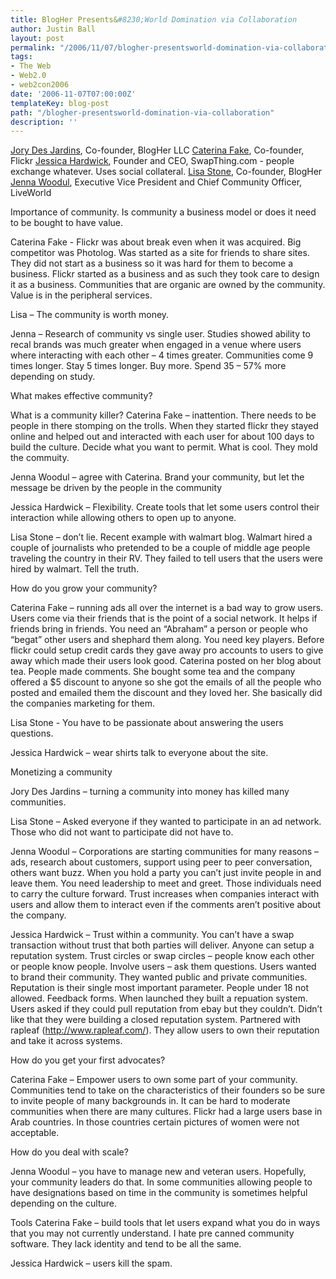 ```yaml
---
title: BlogHer Presents&#8230;World Domination via Collaboration
author: Justin Ball
layout: post
permalink: "/2006/11/07/blogher-presentsworld-domination-via-collaboration/"
tags:
- The Web
- Web2.0
- web2con2006
date: '2006-11-07T07:00:00Z'
templateKey: blog-post
path: "/blogher-presentsworld-domination-via-collaboration"
description: ''
---
```


[Jory Des Jardins][1], Co-founder, BlogHer LLC
[Caterina Fake][2], Co-founder, Flickr
[Jessica Hardwick][3], Founder and CEO, SwapThing.com - people exchange whatever. Uses social collateral.
[Lisa Stone][4], Co-founder, BlogHer
[Jenna Woodul][5], Executive Vice President and Chief Community Officer, LiveWorld

 [1]: http://www.jorydesjardins.com/
 [2]: http://www.caterina.net/
 [3]: http://www.buzzle.com/authors.asp?author=1692
 [4]: http://surfette.typepad.com/
 [5]: http://liveworld.com/company/team.html#JW

Importance of community. Is community a business model or does it need to be bought to have value.

Caterina Fake - Flickr was about break even when it was acquired. Big competitor was Photolog. Was started as a site for friends to share sites. They did not start as a business so it was hard for them to become a business. Flickr started as a business and as such they took care to design it as a business. Communities that are organic are owned by the community. Value is in the peripheral services.

Lisa – The community is worth money.

Jenna – Research of community vs single user. Studies showed ability to recal brands was much greater when engaged in a venue where users where interacting with each other – 4 times greater. Communities come 9 times longer. Stay 5 times longer. Buy more. Spend 35 – 57% more depending on study.

What makes effective community?

What is a community killer?
Caterina Fake – inattention. There needs to be people in there stomping on the trolls. When they started flickr they stayed online and helped out and interacted with each user for about 100 days to build the culture. Decide what you want to permit. What is cool. They mold the commuity.

Jenna Woodul – agree with Caterina. Brand your community, but let the message be driven by the people in the community

Jessica Hardwick – Flexibility. Create tools that let some users control their interaction while allowing others to open up to anyone.

Lisa Stone – don’t lie. Recent example with walmart blog. Walmart hired a couple of journalists who pretended to be a couple of middle age people traveling the country in their RV. They failed to tell users that the users were hired by walmart. Tell the truth.

How do you grow your community?

Caterina Fake – running ads all over the internet is a bad way to grow users. Users come via their friends that is the point of a social network. It helps if friends bring in friends. You need an “Abraham” a person or people who “begat” other users and shephard them along. You need key players.
Before flickr could setup credit cards they gave away pro accounts to users to give away which made their users look good. Caterina posted on her blog about tea. People made comments. She bought some tea and the company offered a $5 discount to anyone so she got the emails of all the people who posted and emailed them the discount and they loved her. She basically did the companies marketing for them.

Lisa Stone - You have to be passionate about answering the users questions.

Jessica Hardwick – wear shirts talk to everyone about the site.

Monetizing a community

Jory Des Jardins – turning a community into money has killed many communities.

Lisa Stone – Asked everyone if they wanted to participate in an ad network. Those who did not want to participate did not have to.

Jenna Woodul – Corporations are starting communities for many reasons – ads, research about customers, support using peer to peer conversation, others want buzz. When you hold a party you can’t just invite people in and leave them. You need leadership to meet and greet. Those individuals need to carry the culture forward. Trust increases when companies interact with users and allow them to interact even if the comments aren’t positive about the company.

Jessica Hardwick – Trust within a community. You can’t have a swap transaction without trust that both parties will deliver. Anyone can setup a reputation system. Trust circles or swap circles – people know each other or people know people. Involve users – ask them questions. Users wanted to brand their community. They wanted public and private communities. Reputation is their single most important parameter. People under 18 not allowed. Feedback forms. When launched they built a repuation system. Users asked if they could pull reputation from ebay but they couldn’t. Didn’t like that they were building a closed reputation system. Partnered with rapleaf (http://www.rapleaf.com/). They allow users to own their reputation and take it across systems.

How do you get your first advocates?

Caterina Fake – Empower users to own some part of your community. Communities tend to take on the characteristics of their founders so be sure to invite people of many backgrounds in. It can be hard to moderate communities when there are many cultures. Flickr had a large users base in Arab countries. In those countries certain pictures of women were not acceptable.

How do you deal with scale?

Jenna Woodul – you have to manage new and veteran users. Hopefully, your community leaders do that. In some communities allowing people to have designations based on time in the community is sometimes helpful depending on the culture.

Tools
Caterina Fake – build tools that let users expand what you do in ways that you may not currently understand. I hate pre canned community software. They lack identity and tend to be all the same.

Jessica Hardwick – users kill the spam.
